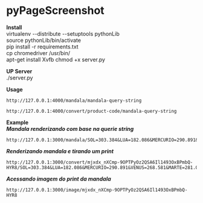 # pyPageScreenshot

**Install**  
virtualenv --distribute --setuptools pythonLib  
source pythonLib/bin/activate  
pip install -r requirements.txt  
cp chromedriver /usr/bin/  
apt-get install Xvfb 
chmod +x server.py  

**UP Server**  
./server.py

**Usage**  
<pre><code>http://127.0.0.1:4000/mandala/mandala-query-string</code></pre>  
<pre><code>http://127.0.0.1:4000/convert/product-code/mandala-query-string  </code></pre>
  
**Example**  
***Mandala renderizando com base na querie string***  
<pre><code>http://127.0.0.1:3000/mandala/SOL=303.384&LUA=182.086&MERCURIO=290.891&VENUS=268.581&MARTE=281.003&JUPITER=163.691&SATURNO=308.554&URANO=285.055&NETUNO=287.093&PLUTAO=232.661&ASCENDENTE=221.226&MEIODOCEU=120.64&DESCENDENTE=41.2263&FUNDODOCEU=300.64&CASA1=221.226&CASA2=250.374&CASA3=275.512&CASA4=300.64&CASA5=329.206&CASA6=3.48749&CASA7=41.2263&CASA8=70.3743&CASA9=95.5116&CASA10=120.64&CASA11=149.206&CASA12=183.487&AspectoP1=SOL&AspectoS1=LUA&TipoAspecto1=TRIGONO&AspectoP2=SOL&AspectoS2=SATURNO&TipoAspecto2=CONJUNCAO&AspectoP3=LUA&AspectoS3=VENUS&TipoAspecto3=QUADRATURA&AspectoP4=LUA&AspectoS4=SATURNO&TipoAspecto4=TRIGONO&AspectoP5=MERCURIO&AspectoS5=MARTE&TipoAspecto5=CONJUNCAO&AspectoP6=MERCURIO&AspectoS6=URANO&TipoAspecto6=CONJUNCAO&AspectoP7=MERCURIO&AspectoS7=NETUNO&TipoAspecto7=CONJUNCAO&AspectoP8=MERCURIO&AspectoS8=PLUTAO&TipoAspecto8=SEXTIL&AspectoP9=MARTE&AspectoS9=JUPITER&TipoAspecto9=TRIGONO&AspectoP10=MARTE&AspectoS10=URANO&TipoAspecto10=CONJUNCAO&AspectoP11=MARTE&AspectoS11=NETUNO&TipoAspecto11=CONJUNCAO&AspectoP12=JUPITER&AspectoS12=URANO&TipoAspecto12=TRIGONO&AspectoP13=JUPITER&AspectoS13=NETUNO&TipoAspecto13=TRIGONO&AspectoP14=URANO&AspectoS14=NETUNO&TipoAspecto14=CONJUNCAO&NUMASP=14&</code></pre>  

***Renderizando mandala e tirando um print***  
<pre><code>http://127.0.0.1:3000/convert/mjxdx_nXCmp-9OPTPyOz2QSA6Il1493OxBPmbQ-HYR8/SOL=303.384&LUA=182.086&MERCURIO=290.891&VENUS=268.581&MARTE=281.003&JUPITER=163.691&SATURNO=308.554&URANO=285.055&NETUNO=287.093&PLUTAO=232.661&ASCENDENTE=221.226&MEIODOCEU=120.64&DESCENDENTE=41.2263&FUNDODOCEU=300.64&CASA1=221.226&CASA2=250.374&CASA3=275.512&CASA4=300.64&CASA5=329.206&CASA6=3.48749&CASA7=41.2263&CASA8=70.3743&CASA9=95.5116&CASA10=120.64&CASA11=149.206&CASA12=183.487&AspectoP1=SOL&AspectoS1=LUA&TipoAspecto1=TRIGONO&AspectoP2=SOL&AspectoS2=SATURNO&TipoAspecto2=CONJUNCAO&AspectoP3=LUA&AspectoS3=VENUS&TipoAspecto3=QUADRATURA&AspectoP4=LUA&AspectoS4=SATURNO&TipoAspecto4=TRIGONO&AspectoP5=MERCURIO&AspectoS5=MARTE&TipoAspecto5=CONJUNCAO&AspectoP6=MERCURIO&AspectoS6=URANO&TipoAspecto6=CONJUNCAO&AspectoP7=MERCURIO&AspectoS7=NETUNO&TipoAspecto7=CONJUNCAO&AspectoP8=MERCURIO&AspectoS8=PLUTAO&TipoAspecto8=SEXTIL&AspectoP9=MARTE&AspectoS9=JUPITER&TipoAspecto9=TRIGONO&AspectoP10=MARTE&AspectoS10=URANO&TipoAspecto10=CONJUNCAO&AspectoP11=MARTE&AspectoS11=NETUNO&TipoAspecto11=CONJUNCAO&AspectoP12=JUPITER&AspectoS12=URANO&TipoAspecto12=TRIGONO&AspectoP13=JUPITER&AspectoS13=NETUNO&TipoAspecto13=TRIGONO&AspectoP14=URANO&AspectoS14=NETUNO&TipoAspecto14=CONJUNCAO&NUMASP=14&</code></pre>  
  
***Acessando imagem do print da mandala***  
<pre><code>http://127.0.0.1:3000/image/mjxdx_nXCmp-9OPTPyOz2QSA6Il1493OxBPmbQ-HYR8</code></pre>  
